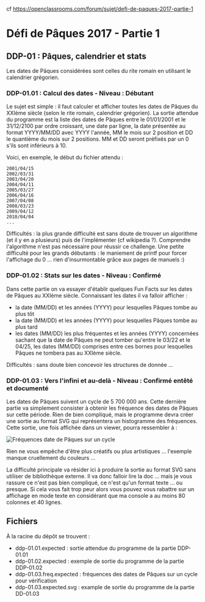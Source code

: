 cf https://openclassrooms.com/forum/sujet/defi-de-paques-2017-partie-1

# Défi de Pâques 2017 - Partie 1

## DDP-01 : Pâques, calendrier et stats
 Les dates de Pâques considérées sont celles du rite romain en utilisant le calendrier grégorien.

### DDP-01.01 : Calcul des dates - Niveau : Débutant
Le sujet est simple : il faut calculer et afficher toutes les dates de Pâques du XXIème siècle (selon le rite romain, calendrier grégorien). La sortie attendue du programme est la liste des dates de Pâques entre le 01/01/2001 et le 31/12/2100 par ordre croissant, une date par ligne, la date présentée au format YYYY/MM/DD avec YYYY l'année, MM le mois sur 2 position et DD le quantième du mois sur 2 positions. MM et DD seront préfixés par un 0 s'ils sont inférieurs à 10.

Voici, en exemple, le début du fichier attendu :
```
2001/04/15
2002/03/31
2003/04/20
2004/04/11
2005/03/27
2006/04/16
2007/04/08
2008/03/23
2009/04/12
2010/04/04
...
```

Difficultés : la plus grande difficulté est sans doute de trouver un algorithme (et il y en a plusieurs) puis de l'implémenter (cf wikipedia ?). Comprendre l'algorithme n'est pas nécessaire pour réussir ce challenge. Une petite difficulté pour les grands débutants : le maniement de printf pour forcer l'affichage du 0 … rien d'insurmontable grâce aux pages de manuels :)

### DDP-01.02 : Stats sur les dates - Niveau : Confirmé
Dans cette partie on va essayer d'établir quelques Fun Facts sur les dates de Pâques au XXIème siècle.
Connaissant les dates il va falloir afficher :

* la date (MM/DD) et les années (YYYY) pour lesquelles Pâques tombe au plus tôt
* la date (MM/DD) et les années (YYYY) pour lesquelles Pâques tombe au plus tard
* les dates (MM/DD) les plus fréquentes et les années (YYYY) concernées sachant que la date de Pâques ne peut tomber qu'entre le 03/22 et le 04/25, les dates (MM/DD) comprises entre ces bornes pour lesquelles Pâques ne tombera pas au XXIème siècle.

Difficultés : sans doute bien concevoir les structures de donnée …

### DDP-01.03 : Vers l'infini et au-delà - Niveau : Confirmé entêté et documenté
Les dates de Pâques suivent un cycle de 5 700 000 ans. Cette dernière partie va simplement consister à obtenir les fréquence des dates de Pâques sur cette période. Rien de bien compliqué, mais le programme devra créer une sortie au format SVG qui représentera un histogramme des fréquences. Cette sortie, une fois affichée dans un viewer, pourra ressembler à :

![Fréquences date de Pâques sur un cycle](http://nc233.com/wp-content/uploads/2016/11/graphe_date_paques.png)

Rien ne vous empêche d'être plus créatifs ou plus artistiques … l'exemple manque cruellement du couleurs …

La difficulté principale va résider ici à produire la sortie au format SVG sans utiliser de bibliothèque externe. Il va donc falloir lire la doc … mais je vous rassure ce n'est pas bien compliqué, ce n'est qu'un format texte … ou presque.
Si cela vous fait trop peur alors vous pouvez vous rabattre sur un affichage en mode texte en considérant que ma console a au moins 80 colonnes et 40 lignes.

## Fichiers

À la racine du dépôt se trouvent :

* ddp-01.01.expected      : sortie attendue du programme de la partie DDP-01.01
* ddp-01.02.expected      : exemple de sortie du programme de la partie DDP-01.02
* ddp-01.03.freq.expected : fréquences des dates de Pâques sur un cycle pour vérification
* ddp-01.03.expected.svg  : example de sortie du programme de la partie DD-01.03

